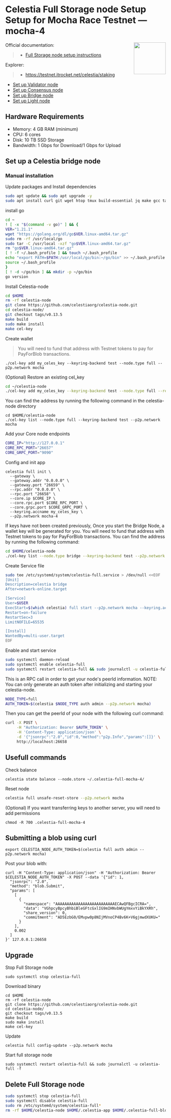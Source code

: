 <div>
<h1 align="left" style="display: flex;"> Celestia Full Storage node Setup Setup for Mocha Race Testnet — mocha-4</h1>
<img src="https://avatars.githubusercontent.com/u/54859940?s=200&v=4"  style="float: right;" width="100" height="100"></img>
</div>

Official documentation:
>- [Full Storage node setup instructions](https://docs.celestia.org/nodes/full-storage-node)

Explorer:
>-  https://testnet.itrocket.net/celestia/staking

- [Set up Validator node](https://github.com/itrocket-team/testnet_guides/blob/main/celestia/testnet/README.md)
- [Set up Consensus node](https://github.com/itrocket-team/testnet_guides/blob/main/celestia/testnet/consensus.md) 
- [Set up Bridge node](https://github.com/itrocket-team/testnet_guides/blob/main/celestia/testnet/bridge.md) 
- [Set up Light node](https://github.com/itrocket-team/testnet_guides/blob/main/celestia/testnet/light.md)    

## Hardware Requirements
 - Memory: 4 GB RAM (minimum)
 - CPU: 6 cores
 - Disk: 10 TB SSD Storage
 - Bandwidth: 1 Gbps for Download/1 Gbps for Upload

## Set up a Celestia bridge node 
### Manual installation

Update packages and Install dependencies

```bash
sudo apt update && sudo apt upgrade -y
sudo apt install curl git wget htop tmux build-essential jq make gcc tar clang pkg-config libssl-dev ncdu -y 
```

install go

```bash
cd ~
! [ -x "$(command -v go)" ] && {
VER="1.21.1"
wget "https://golang.org/dl/go$VER.linux-amd64.tar.gz"
sudo rm -rf /usr/local/go
sudo tar -C /usr/local -xzf "go$VER.linux-amd64.tar.gz"
rm "go$VER.linux-amd64.tar.gz"
[ ! -f ~/.bash_profile ] && touch ~/.bash_profile
echo "export PATH=$PATH:/usr/local/go/bin:~/go/bin" >> ~/.bash_profile
source ~/.bash_profile
}
[ ! -d ~/go/bin ] && mkdir -p ~/go/bin
go version
```

Install Celestia-node

```bash
cd $HOME
rm -rf celestia-node
git clone https://github.com/celestiaorg/celestia-node.git
cd celestia-node/
git checkout tags/v0.13.5 
make build 
sudo make install 
make cel-key 
```

Create wallet
>You will need to fund that address with Testnet tokens to pay for PayForBlob transactions.

~~~
./cel-key add my_celes_key --keyring-backend test --node.type full --p2p.network mocha
~~~

(Optional) Restore an existing cel_key

~~~bash
cd ~/celestia-node
./cel-key add my_celes_key --keyring-backend test --node.type full --recover
~~~

You can find the address by running the following command in the celestia-node directory
~~~
cd $HOME/celestia-node
./cel-key list --node.type full --keyring-backend test --p2p.network mocha
~~~

Add your Core node endpoints

~~~bash
CORE_IP="http://127.0.0.1"
CORE_RPC_PORT="26657"
CORE_GRPC_PORT="9090"
~~~

Config and init app
~~~
celestia full init \
  --gateway \
  --gateway.addr "0.0.0.0" \
  --gateway.port "26659" \
  --rpc.addr "0.0.0.0" \
  --rpc.port "26658" \
  --core.ip $CORE_IP \
  --core.rpc.port $CORE_RPC_PORT \
  --core.grpc.port $CORE_GRPC_PORT \
  --keyring.accname my_celes_key \
  --p2p.network mocha-4
~~~

If keys have not been created previously, Once you start the Bridge Node, a wallet key will be generated for you. You will need to fund that address with Testnet tokens to pay for PayForBlob transactions. You can find the address by running the following command:

~~~bash
cd $HOME/celestia-node
./cel-key list --node.type bridge --keyring-backend test --p2p.network mocha
~~~

Create Service file

```bash
sudo tee /etc/systemd/system/celestia-full.service > /dev/null <<EOF
[Unit]
Description=celestia bridge
After=network-online.target

[Service]
User=$USER
ExecStart=$(which celestia) full start --p2p.network mocha --keyring.accname my_celes_key --metrics.tls=true --metrics --metrics.endpoint otel.celestia-mocha.com
Restart=on-failure
RestartSec=3
LimitNOFILE=65535

[Install]
WantedBy=multi-user.target
EOF
```

Enable and start service

```bash
sudo systemctl daemon-reload
sudo systemctl enable celestia-full
sudo systemctl restart celestia-full && sudo journalctl -u celestia-full -f
```

This is an RPC call in order to get your node's peerId information. NOTE: You can only generate an auth token after initializing and starting your celestia-node.

~~~bash
NODE_TYPE=full
AUTH_TOKEN=$(celestia $NODE_TYPE auth admin --p2p.network mocha)
~~~

Then you can get the peerId of your node with the following curl command:

~~~bash
curl -X POST \
     -H "Authorization: Bearer $AUTH_TOKEN" \
     -H 'Content-Type: application/json' \
     -d '{"jsonrpc":"2.0","id":0,"method":"p2p.Info","params":[]}' \
     http://localhost:26658
~~~

## Usefull commands

Check balance
~~~
celestia state balance --node.store ~/.celestia-full-mocha-4/
~~~

Reset node
~~~bash
celestia full unsafe-reset-store --p2p.network mocha
~~~

(Optional) If you want transferring keys to another server, you will need to add permissions

~~~
chmod -R 700 .celestia-full-mocha-4
~~~

## Submitting a blob using curl

~~~
export CELESTIA_NODE_AUTH_TOKEN=$(celestia full auth admin --p2p.network mocha)
~~~

Post your blob with:
~~~
curl -H "Content-Type: application/json" -H "Authorization: Bearer $CELESTIA_NODE_AUTH_TOKEN" -X POST --data '{"id": 1,
  "jsonrpc": "2.0",
  "method": "blob.Submit",
  "params": [
    [
      {
        "namespace": "AAAAAAAAAAAAAAAAAAAAAAAAAAECAwQFBgcICRA=",
        "data": "VGhpcyBpcyBhbiBleGFtcGxlIG9mIHNvbWUgYmxvYiBkYXRh",
        "share_version": 0,
        "commitment": "AD5EzbG0/EMvpw0p8NIjMVnoCP4Bv6K+V6gjmwdXUKU="
      }
    ],
    0.002
  ]
}' 127.0.0.1:26658
~~~

## Upgrade

Stop Full Storage node
~~~
sudo systemctl stop celestia-full
~~~

Download binary
~~~
cd $HOME
rm -rf celestia-node
git clone https://github.com/celestiaorg/celestia-node.git
cd celestia-node/
git checkout tags/v0.13.5 
make build 
sudo make install 
make cel-key 
~~~

Update
~~~
celestia full config-update --p2p.network mocha
~~~

Start full storage node
~~~
sudo systemctl restart celestia-full && sudo journalctl -u celestia-full -f
~~~


## Delete Full Storage node

~~~bash
sudo systemctl stop celestia-full
sudo systemctl disable celestia-full
sudo rm /etc/systemd/system/celestia-full*
rm -rf $HOME/celestia-node $HOME/.celestia-app $HOME/.celestia-full-blockspacerace-0
~~~

